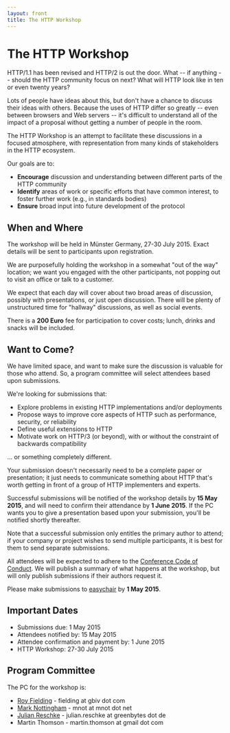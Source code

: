 ```yaml
---
layout: front
title: The HTTP Workshop
---
```


# The HTTP Workshop

HTTP/1.1 has been revised and HTTP/2 is out the door. What -- if anything --
should the HTTP community focus on next? What will HTTP look like in ten or
even twenty years?

Lots of people have ideas about this, but don't have a chance to discuss their
ideas with others. Because the uses of HTTP differ so greatly -- even between
browsers and Web servers -- it's difficult to understand all of the impact of a
proposal without getting a number of people in the room.

The HTTP Workshop is an attempt to facilitate these discussions in a focused
atmosphere, with representation from many kinds of stakeholders in the HTTP
ecosystem.

Our goals are to:

* **Encourage** discussion and understanding between different parts of the HTTP community
* **Identify** areas of work or specific efforts that have common interest, to foster further work (e.g., in standards bodies)
* **Ensure** broad input into future development of the protocol


## When and Where

The workshop will be held in Münster Germany, 27-30 July 2015. Exact details
will be sent to participants upon registration.

We are purposefully holding the workshop in a somewhat "out of the way"
location; we want you engaged with the other participants, not popping out to
visit an office or talk to a customer.

We expect that each day will cover about two broad areas of discussion,
possibly with presentations, or just open discussion. There will be plenty of
unstructured time for "hallway" discussions, as well as social events.

There is a **200 Euro** fee for participation to cover costs; lunch, drinks and
snacks will be included.


## Want to Come?

We have limited space, and want to make sure the discussion is valuable for
those who attend. So, a program committee will select attendees based upon
submissions.

We're looking for submissions that:

* Explore problems in existing HTTP implementations and/or deployments
* Propose ways to improve core aspects of HTTP such as performance, security, or reliability 
* Define useful extensions to HTTP
* Motivate work on HTTP/3 (or beyond), with or without the constraint of backwards compatibility

... or something completely different.

Your submission doesn't necessarily need to be a complete paper or
presentation; it just needs to communicate something about HTTP that's worth
getting in front of a group of HTTP implementers and experts.

Successful submissions will be notified of the workshop details by 
**15 May 2015**, and will need to confirm their attendance by **1 June 2015**.
If the PC wants you to give a presentation based upon your submission, you'll
be notified shortly thereafter.

Note that a successful submission only entitles the primary author to attend;
if your company or project wishes to send multiple participants, it is best for
them to send separate submissions.

All attendees will be expected to adhere to the [Conference Code of
Conduct](http://confcodeofconduct.com). We will publish a summary of what
happens at the workshop, but will only publish submissions if their authors
request it.

Please make submissions to
[easychair](https://easychair.org/conferences/?conf=httpws2015) by **1 May
2015**.


## Important Dates

* Submissions due: 1 May 2015
* Attendees notified by: 15 May 2015
* Attendee confirmation and payment by: 1 June 2015
* HTTP Workshop: 27-30 July 2015


## Program Committee

The PC for the workshop is:

* [Roy Fielding](http://roy.gbiv.com/) - fielding at gbiv dot com
* [Mark Nottingham](https://www.mnot.net/) - mnot at mnot dot net
* [Julian Reschke](http://www.julian-reschke.de) - julian.reschke at greenbytes dot de
* Martin Thomson - martin.thomson at gmail dot com

